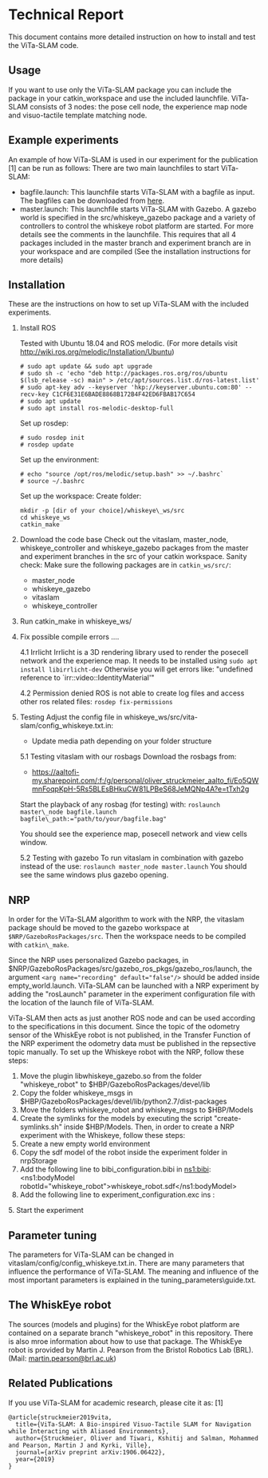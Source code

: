 # Technical Report
This document contains more detailed instruction on how to install and test the ViTa-SLAM code.

## Usage
If you want to use only the ViTa-SLAM package you can include the package in your catkin\_workspace and use the included launchfile.
ViTa-SLAM consists of 3 nodes: the pose cell node, the experience map node and visuo-tactile template matching node.

## Example experiments
An example of how ViTa-SLAM is used in our experiment for the publication [1] can be run as follows:
There are two main launchfiles to start ViTa-SLAM:
- bagfile.launch: This launchfile starts ViTa-SLAM with a bagfile as input. 
The bagfiles can be downloaded from [here](https://aaltofi-my.sharepoint.com/:f:/g/personal/oliver_struckmeier_aalto_fi/Eo5QWmnFoqpKpH-5Rs5BLEsBHkuCW81LPBeS68JeMQNp4A?e=tTxh2g).
- master.launch: This launchfile starts ViTa-SLAM with Gazebo. A gazebo world is specified in the src/whiskeye\_gazebo package and a variety of controllers to control the whiskeye robot platform are started. For more details see the comments in the launchfile.
This requires that all 4 packages included in the master branch and experiment branch are in your workspace and are compiled (See the installation instructions for more details)

## Installation
These are the instructions on how to set up ViTa-SLAM with the included experiments.
1. Install ROS

   Tested with Ubuntu 18.04 and ROS melodic. (For more details visit http://wiki.ros.org/melodic/Installation/Ubuntu)  

   ```
   # sudo apt update && sudo apt upgrade  
   # sudo sh -c 'echo "deb http://packages.ros.org/ros/ubuntu $(lsb_release -sc) main" > /etc/apt/sources.list.d/ros-latest.list'  
   # sudo apt-key adv --keyserver 'hkp://keyserver.ubuntu.com:80' --recv-key C1CF6E31E6BADE8868B172B4F42ED6FBAB17C654  
   # sudo apt update  
   # sudo apt install ros-melodic-desktop-full  
   ```

   Set up rosdep:  
   ```
   # sudo rosdep init  
   # rosdep update  
   ```

   Set up the environment:  
   ```
   # echo "source /opt/ros/melodic/setup.bash" >> ~/.bashrc`
   # source ~/.bashrc
   ```

   Set up the workspace:
   Create folder:
   ```
   mkdir -p [dir of your choice]/whiskeye\_ws/src
   cd whiskeye_ws
   catkin_make
   ```

2. Download the code base 
   Check out the vitaslam, master\_node, whiskeye\_controller and whiskeye\_gazebo packages from the master and experiment branches in the src of your catkin workspace.
   Sanity check: Make sure the following packages are in `catkin_ws/src/`:
   - master\_node
   - whiskeye\_gazebo
   - vitaslam
   - whiskeye\_controller

3. Run catkin\_make in whiskeye\_ws/

4. Fix possible compile errors ....

   4.1 Irrlicht
   Irrlicht is a 3D rendering library used to render the posecell network and the experience map.
   It needs to be installed using
   `sudo apt install libirrlicht-dev`
   Otherwise you will get errors like: "undefined reference to `irr::video::IdentityMaterial'"

   4.2 Permission denied
   ROS is not able to create log files and access other ros related files:
   `rosdep fix-permissions`

5. Testing
   Adjust the config file in whiskeye_ws/src/vita-slam/config_whiskeye.txt.in:
   - Update media path depending on your folder structure

   5.1 Testing vitaslam with our rosbags
   Download the rosbags from:
   - https://aaltofi-my.sharepoint.com/:f:/g/personal/oliver_struckmeier_aalto_fi/Eo5QWmnFoqpKpH-5Rs5BLEsBHkuCW81LPBeS68JeMQNp4A?e=tTxh2g

   Start the playback of any rosbag (for testing) with:
   `roslaunch master\_node bagfile.launch bagfile\_path:="path/to/your/bagfile.bag"`

   You should see the experience map, posecell network and view cells window.

   5.2 Testing with gazebo
   To run vitaslam in combination with gazebo instead of the use:
   `roslaunch master_node master.launch`
   You should see the same windows plus gazebo opening.

## NRP
In order for the ViTa-SLAM algorithm to work with the NRP, the vitaslam package should be moved to the gazebo workspace at `$NRP/GazeboRosPackages/src`.
Then the workspace needs to be compiled with `catkin\_make`.

Since the NRP uses personalized Gazebo packages, in $NRP/GazeboRosPackages/src/gazebo\_ros\_pkgs/gazebo\_ros/launch, the argument `<arg name="recording" default="false"/>` should be added inside empty\_world.launch.
ViTa-SLAM can be launched with a NRP experiment by adding the "rosLaunch" parameter in the experiment configuration file with the location of the launch file of ViTa-SLAM.

ViTa-SLAM then acts as just another ROS node and can be used according to the specifications in this document.
Since the topic of the odometry sensor of the WhiskEye robot is not published, in the Transfer Function of the NRP experiment the odometry data must be published in the repsective topic manually.
To set up the Whiskeye robot with the NRP, follow these steps:
1. Move the plugin libwhiskeye_gazebo.so from the folder "whiskeye_robot" to $HBP/GazeboRosPackages/devel/lib
2. Copy the folder whiskeye_msgs in $HBP/GazeboRosPackages/devel/lib/python2.7/dist-packages
3. Move the folders whiskeye_robot and whiskeye_msgs to $HBP/Models
4. Create the symlinks for the models by executing the script "create-symlinks.sh" inside $HBP/Models. Then, in order to create a NRP experiment with the Whiskeye, follow these steps:
1. Create a new empty world environment
2. Copy the sdf model of the robot inside the experiment folder in nrpStorage
3. Add the following line to bibi_configuration.bibi in <ns1:bibi>:
  <ns1:bodyModel robotId="whiskeye_robot">whiskeye_robot.sdf</ns1:bodyModel>
4. Add the following line to experiment_configuration.exc ins <environmentModel>:
  <robotPose robotId="whiskeye_robot" x="0.0" y="0.0" z="0.0" roll="0.0" pitch="0.0" yaw="0.0" />
5. Start the experiment

## Parameter tuning
The parameters for ViTa-SLAM can be changed in vitaslam/config/config\_whiskeye.txt.in.
There are many parameters that influence the performance of ViTa-SLAM.
The meaning and influence of the most important parameters is explained in the tuning\_parameters\guide.txt.

## The WhiskEye robot
The sources (models and plugins) for the WhiskEye robot platform are contained on a separate branch "whiskeye_robot" in this repository.
There is also mroe information about how to use that package.
The WhiskEye robot is provided by Martin J. Pearson from the Bristol Robotics Lab (BRL). (Mail: martin.pearson@brl.ac.uk)

## Related Publications
If you use ViTa-SLAM for academic research, please cite it as:
[1]
```
@article{struckmeier2019vita,
  title={ViTa-SLAM: A Bio-inspired Visuo-Tactile SLAM for Navigation while Interacting with Aliased Environments},
  author={Struckmeier, Oliver and Tiwari, Kshitij and Salman, Mohammed and Pearson, Martin J and Kyrki, Ville},
  journal={arXiv preprint arXiv:1906.06422},
  year={2019}
}
```

